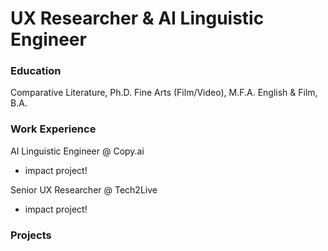 # UX Researcher & AI Linguistic Engineer

### Education
Comparative Literature, Ph.D.
Fine Arts (Film/Video), M.F.A.
English & Film, B.A.

### Work Experience
AI Linguistic Engineer @ Copy.ai
- impact project!

Senior UX Researcher @ Tech2Live
- impact project!

### Projects



